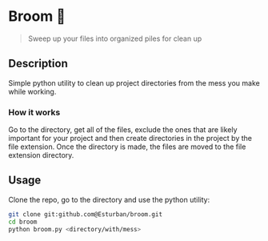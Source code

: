 # Broom 🧹

> Sweep up your files into organized piles for clean up  

## Description  

Simple python utility to clean up project directories from the mess you make while working.  

### How it works  

Go to the directory, get all of the files, exclude the ones that are likely important for your project and then create directories in the project by the file extension. Once the directory is made, the files are moved to the file extension directory.

## Usage

Clone the repo, go to the directory and use the python utility:

```bash
git clone git:github.com@Esturban/broom.git
cd broom
python broom.py <directory/with/mess>
```

